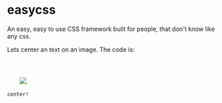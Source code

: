 # easycss
An easy, easy to use CSS framework built for people, that don't know like any css.

Lets center an text on an image. The code is:
<code>
  <link rel='stylesheet' href='src/easycss.css'/>
  <easycss-container>
    <img class='overlayed-image' src='https://miro.medium.com/max/1838/0*xMaFF2hSXpf_kIfG.jpg'></img>
    <div class='center'>center!</div>
  </easycss-container>
</code>
  
  
    
